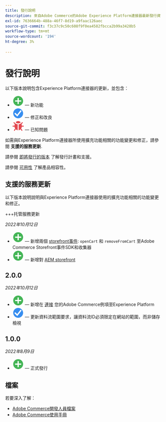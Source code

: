 ```yaml
---
title: 發行說明
description: 來自Adobe Commerce的Adobe Experience Platform連接器最新發行資訊。
exl-id: 7636664b-488a-46f7-8d19-a9faac126aec
source-git-commit: f3c37c9c50c608f9f0ea4582fbcca2b99a3428b5
workflow-type: tm+mt
source-wordcount: '194'
ht-degree: 3%

---
```


# 發行說明

以下版本說明包含Experience Platform連接器的更新，並包含：

* ![新增](../assets/new.svg)  — 新功能
* ![修正](../assets/fix.svg)  — 修正和改良
* ![錯誤](../assets/bug.svg)  — 已知問題

如需與Experience Platform連接器所使用擴充功能相關的功能變更和修正，請參閱 **支援的服務更新**.

請參閱 [即將發行的版本](https://experienceleague.adobe.com/docs/commerce-operations/release/schedule.html) 了解發行計畫和支援。

請參閱 [可用性](https://experienceleague.adobe.com/docs/commerce-operations/release/availability.html) 了解產品相容性。

## 支援的服務更新

以下版本說明說明與Experience Platform連接器使用的擴充功能相關的功能變更和修正。

+++托管服務更新

_2022年10月12日_

* ![新增](../assets/new.svg)  — 新增兩個 [storefront事件](events.md): `openCart` 和 `removeFromCart` 至Adobe Commerce Storefront事件SDK和收集器
* ![新增](../assets/new.svg)  — 新增對 [AEM storefront](overview.md#aem-support)

## 2.0.0

_2022年10月12日_

* ![新增](../assets/new.svg)  — 新增在 [連接](connect-data.md) 您的Adobe Commerce例項至Experience Platform
* ![修正](../assets/fix.svg)  — 更新資料流範圍要求，讓資料流ID必須限定在網站的範圍，而非儲存檢視

## 1.0.0

_2022年8月9日_

* ![新增](../assets/new.svg)  — 正式發行

## 檔案

若要深入了解：

* [Adobe Commerce開發人員檔案](https://devdocs.magento.com/)
* [Adobe Commerce使用手冊](https://docs.magento.com/user-guide/)

